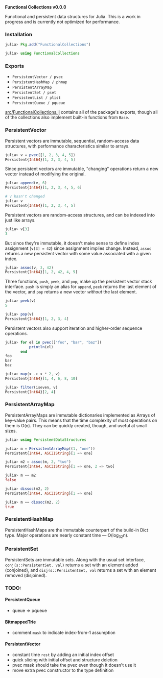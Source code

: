 **Functional Collections v0.0.0**

Functional and persistent data structures for Julia. This is a work in
progress and is currently not optimized for performance.

### Installation

```.jl
julia> Pkg.add("FunctionalCollections")

julia> using FunctionalCollections
```

### Exports

- `PersistentVector / pvec`
- `PersistentHashMap / phmap`
- `PersistentArrayMap`
- `PersistentSet / pset`
- `PersistentList / plist`
- `PersistentQueue / pqueue`

[src/FunctionalCollections.jl](https://github.com/zachallaun/FunctionalCollections.jl/blob/master/src/FunctionalCollections.jl)
contains all of the package's exports, though all of the collections
also implement built-in functions from `Base`.

### PersistentVector

Persistent vectors are immutable, sequential, random-access data
structures, with performance characteristics similar to arrays.

```.jl
julia> v = pvec([1, 2, 3, 4, 5])
Persistent{Int64}[1, 2, 3, 4, 5]
```

Since persistent vectors are immutable, "changing" operations return a
new vector instead of modifying the original.

```.jl
julia> append(v, 6)
Persistent{Int64}[1, 2, 3, 4, 5, 6]

# v hasn't changed
julia> v
Persistent{Int64}[1, 2, 3, 4, 5]
```

Persistent vectors are random-access structures, and can be indexed
into just like arrays.

```.jl
julia> v[3]
3
```

But since they're immutable, it doesn't make sense to define index
assignment (`v[3] = 42`) since assignment implies change. Instead,
`assoc` returns a new persistent vector with some value associated
with a given index.

```.jl
julia> assoc(v, 3, 42)
Persistent{Int64}[1, 2, 42, 4, 5]
```

Three functions, `push`, `peek`, and `pop`, make up the persistent
vector stack interface. `push` is simply an alias for `append`, `peek`
returns the last element of the vector, and `pop` returns a new vector
_without_ the last element.

```.jl
julia> peek(v)
5

julia> pop(v)
Persistent{Int64}[1, 2, 3, 4]
```

Persistent vectors also support iteration and higher-order sequence
operations.

```.jl
julia> for el in pvec(["foo", "bar", "baz"])
           println(el)
       end
foo
bar
baz

julia> map(x -> x * 2, v)
Persistent{Int64}[1, 4, 6, 8, 10]

julia> filter(iseven, v)
Persistent{Int64}[2, 4]
```

### PersistentArrayMap

PersistentArrayMaps are immutable dictionaries implemented as Arrays of
key-value pairs. This means that the time complexity of most operations
on them is O(n). They can be quickly created, though, and useful at
small sizes.

```.jl
julia> using PersistentDataStructures

julia> m = PersistentArrayMap((1, "one"))
Persistent{Int64, ASCIIString}[1 => one]

julia> m2 = assoc(m, 2, "two")
Persistent{Int64, ASCIIString}[1 => one, 2 => two]

julia> m == m2
false

julia> dissoc(m2, 2)
Persistent{Int64, ASCIIString}[1 => one]

julia> m == dissoc(m2, 2)
true
```

### PersistentHashMap

PersistentHashMaps are the immutable counterpart of the build-in Dict
type. Major operations are nearly constant time &mdash; O(log<sub>32</sub>n).

### PersistentSet

PersistentSets are immutable sets. Along with the usual set interface,
`conj(s::PersistentSet, val)` returns a set with an element added
(conjoined), and `disj(s::PersistentSet, val` returns a set with an
element removed (disjoined).

### TODO:

#### PersistentQueue

- queue => pqueue

#### BitmappedTrie

- comment `mask` to indicate index-from-1 assumption

#### PersistentVector

- constant time `rest` by adding an initial index offset
- quick slicing with initial offset and structure deletion
- pvec mask should take the pvec even though it doesn't use it
- move extra pvec constructor to the type definition
